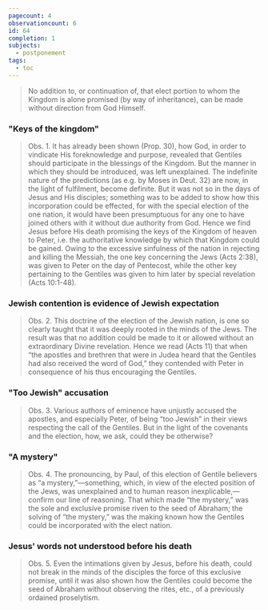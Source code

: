 ```yaml
---
pagecount: 4
observationcount: 6
id: 64
completion: 1
subjects:
  - postponement
tags:
  - toc
---
```

>No addition to, or continuation of, that elect portion to whom the Kingdom is alone promised (by way of inheritance), can be made without direction from God Himself.
### "Keys of the kingdom"
>Obs. 1. It has already been shown (Prop. 30), how God, in order to vindicate His foreknowledge and purpose, revealed that Gentiles should participate in the blessings of the Kingdom. But the manner in which they should be introduced, was left unexplained. The indefinite nature of the predictions (as e.g. by Moses in Deut. 32) are now, in the light of fulfilment, become definite. But it was not so in the days of Jesus and His disciples; something was to be added to show how this incorporation could be effected, for with the special election of the one nation, it would have been presumptuous for any one to have joined others with it without due authority from God. Hence we find Jesus before His death promising the keys of the Kingdom of heaven to Peter, i.e. the authoritative knowledge by which that Kingdom could be gained. Owing to the excessive sinfulness of the nation in rejecting and killing the Messiah, the one key concerning the Jews (Acts 2:38), was given to Peter on the day of Pentecost, while the other key pertaining to the Gentiles was given to him later by special revelation (Acts 10:1-48).
### Jewish contention is evidence of Jewish expectation
>Obs. 2. This doctrine of the election of the Jewish nation, is one so clearly taught that it was deeply rooted in the minds of the Jews. The result was that no addition could be made to it or allowed without an extraordinary Divine revelation. Hence we read (Acts 11) that when “the apostles and brethren that were in Judea heard that the Gentiles had also received the word of God,” they contended with Peter in consequence of his thus encouraging the Gentiles.
### "Too Jewish" accusation
>Obs. 3. Various authors of eminence have unjustly accused the apostles, and especially Peter, of being “too Jewish” in their views respecting the call of the Gentiles. But in the light of the covenants and the election, how, we ask, could they be otherwise?
### "A mystery"
>Obs. 4. The pronouncing, by Paul, of this election of Gentile believers as “a mystery,”—something, which, in view of the elected position of the Jews, was unexplained and to human reason inexplicable,—confirm our line of reasoning. That which made “the mystery,” was the sole and exclusive promise riven to the seed of Abraham; the solving of “the mystery,” was the making known how the Gentiles could be incorporated with the elect nation.
### Jesus' words not understood before his death
>Obs. 5. Even the intimations given by Jesus, before his death, could not break in the minds of the disciples the force of this exclusive promise, until it was also shown how the Gentiles could become the seed of Abraham without observing the rites, etc., of a previously ordained proselytism.